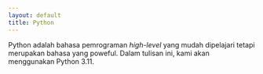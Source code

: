 ```yaml
---
layout: default
title: Python
---
```


Python adalah bahasa pemrograman *high-level* yang mudah dipelajari tetapi
merupakan bahasa yang poweful. Dalam tulisan ini, kami akan menggunakan
Python 3.11.